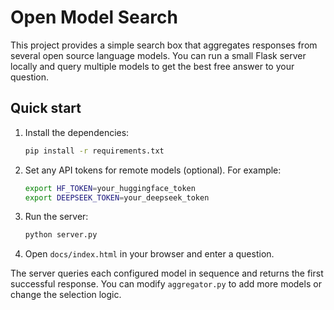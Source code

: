 # Open Model Search

This project provides a simple search box that aggregates responses from several open source language models. You can run a small Flask server locally and query multiple models to get the best free answer to your question.

## Quick start

1. Install the dependencies:
   ```bash
   pip install -r requirements.txt
   ```
2. Set any API tokens for remote models (optional). For example:
   ```bash
   export HF_TOKEN=your_huggingface_token
   export DEEPSEEK_TOKEN=your_deepseek_token
   ```
3. Run the server:
   ```bash
   python server.py
   ```
4. Open `docs/index.html` in your browser and enter a question.

The server queries each configured model in sequence and returns the first successful response. You can modify `aggregator.py` to add more models or change the selection logic.
